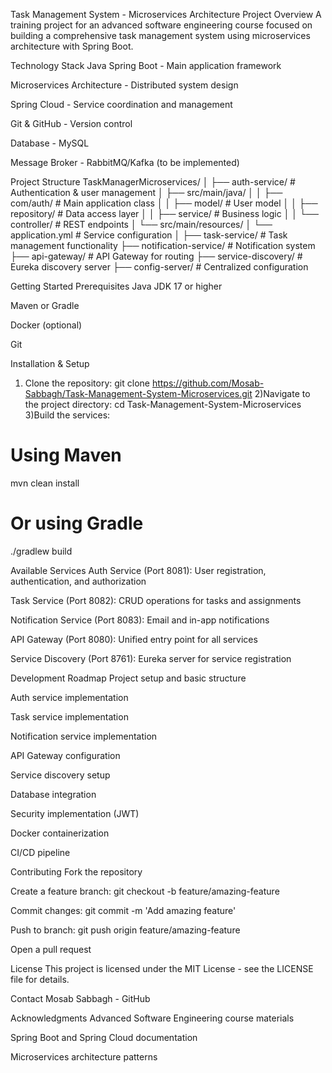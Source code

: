 Task Management System - Microservices Architecture
Project Overview
A training project for an advanced software engineering course focused on building a comprehensive task management system using microservices architecture with Spring Boot.

Technology Stack
Java Spring Boot - Main application framework

Microservices Architecture - Distributed system design

Spring Cloud - Service coordination and management

Git & GitHub - Version control

Database - MySQL

Message Broker - RabbitMQ/Kafka (to be implemented)

Project Structure
TaskManagerMicroservices/
│
├── auth-service/                 # Authentication & user management
│   ├── src/main/java/
│   │   ├── com/auth/            # Main application class
│   │   ├── model/               # User model
│   │   ├── repository/          # Data access layer
│   │   ├── service/             # Business logic
│   │   └── controller/          # REST endpoints
│   └── src/main/resources/
│       └── application.yml      # Service configuration
│
├── task-service/                 # Task management functionality
├── notification-service/         # Notification system
├── api-gateway/                  # API Gateway for routing
├── service-discovery/            # Eureka discovery server
├── config-server/                # Centralized configuration

Getting Started
Prerequisites
Java JDK 17 or higher

Maven or Gradle

Docker (optional)

Git

Installation & Setup
1) Clone the repository:
  git clone https://github.com/Mosab-Sabbagh/Task-Management-System-Microservices.git
2)Navigate to the project directory:
  cd Task-Management-System-Microservices
3)Build the services:
  # Using Maven
  mvn clean install
  
  # Or using Gradle
  ./gradlew build

Available Services
Auth Service (Port 8081): User registration, authentication, and authorization

Task Service (Port 8082): CRUD operations for tasks and assignments

Notification Service (Port 8083): Email and in-app notifications

API Gateway (Port 8080): Unified entry point for all services

Service Discovery (Port 8761): Eureka server for service registration

Development Roadmap
Project setup and basic structure

Auth service implementation

Task service implementation

Notification service implementation

API Gateway configuration

Service discovery setup

Database integration

Security implementation (JWT)

Docker containerization

CI/CD pipeline

Contributing
Fork the repository

Create a feature branch: git checkout -b feature/amazing-feature

Commit changes: git commit -m 'Add amazing feature'

Push to branch: git push origin feature/amazing-feature

Open a pull request

License
This project is licensed under the MIT License - see the LICENSE file for details.

Contact
Mosab Sabbagh - GitHub

Acknowledgments
Advanced Software Engineering course materials

Spring Boot and Spring Cloud documentation

Microservices architecture patterns

